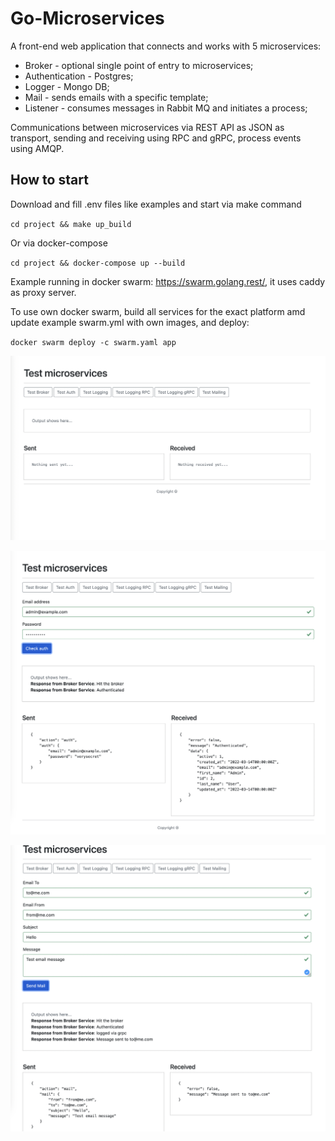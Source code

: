 # Go-Microservices

 A front-end web application that connects and works with 5 microservices:

- Broker - optional single point of entry to microservices;
- Authentication - Postgres;
- Logger - Mongo DB;
- Mail - sends emails with a specific template;
- Listener - consumes messages in Rabbit MQ and initiates a process;

Communications between microservices via REST API as JSON as transport, sending and receiving using RPC and gRPC, process events using AMQP.

## How to start

Download and fill .env files like examples and start via make command 

`cd project && make up_build`

Or via docker-compose

`cd project && docker-compose up --build`

Example running in docker swarm: https://swarm.golang.rest/, it uses caddy as proxy server.

To use own docker swarm, build all services for the exact platform amd update example swarm.yml with own images, and deploy:

`docker swarm deploy -с swarm.yaml app`

![main page](images/base.png)

![auth](images/auth.png)

![mail](images/mail.png)
